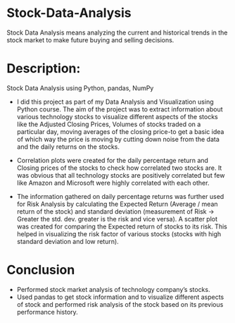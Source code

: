 # Stock-Data-Analysis

Stock Data Analysis means analyzing the current and historical trends in the stock market to make future buying and selling decisions.

# Description:

Stock Data Analysis using Python, pandas, NumPy

- I did this project as part of my Data Analysis and Visualization using Python course. The aim of the project was to extract information about various technology stocks to visualize different aspects of the stocks like the Adjusted Closing Prices, Volumes of stocks traded on a particular day, moving averages of the closing price-to get a basic idea of which way the price is moving by cutting down noise from the data and the daily returns on the stocks. 

- Correlation plots were created for the daily percentage return and Closing prices of the stocks to check how correlated two stocks are. It was obvious that all technology stocks are positively correlated but few like Amazon and Microsoft were highly correlated with each other. 

- The information gathered on daily percentage returns was further used for Risk Analysis by calculating the Expected Return (Average / mean return of the stock) and standard deviation (measurement of Risk -> Greater the std. dev. greater is the risk and vice versa). A scatter plot was created for comparing the Expected return of stocks to its risk. This helped in visualizing the risk factor of various stocks (stocks with high standard deviation and low return).

# Conclusion

- Performed stock market analysis of technology company’s stocks.
- Used pandas to get stock information and to visualize different aspects of stock and performed risk analysis of the stock based on its previous performance history.